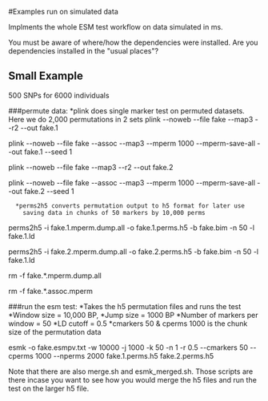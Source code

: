#Examples run on simulated data

Implments the whole ESM test workflow on data simulated in ms.

You must be aware of where/how the dependencies were installed. Are
you dependencies installed in the "usual places"?

## Small Example
500 SNPs for 6000 individuals

###permute data:
       *plink does single marker test on permuted datasets. Here we do
        2,000 permutations in 2 sets
plink --noweb --file fake --map3 --r2 --out fake.1 

plink --noweb --file fake --assoc --map3 --mperm 1000 --mperm-save-all  --out fake.1 --seed 1 

plink --noweb --file fake --map3 --r2 --out fake.2 

plink --noweb --file fake --assoc --map3 --mperm 1000 --mperm-save-all  --out fake.2 --seed 1 

      *perms2h5 converts permutation output to h5 format for later use
        saving data in chunks of 50 markers by 10,000 perms

perms2h5 -i fake.1.mperm.dump.all -o fake.1.perms.h5 -b fake.bim -n 50 -l fake.1.ld

perms2h5 -i fake.2.mperm.dump.all -o fake.2.perms.h5 -b fake.bim -n 50 -l fake.1.ld

rm -f fake.*.mperm.dump.all

rm -f fake.*.assoc.mperm

###run the esm test:
	*Takes the h5 permutation files and runs the test
	*Window size = 10,000 BP,
	*Jump size = 1000 BP
	*Number of markers per window = 50
	*LD cutoff = 0.5
	*cmarkers 50 & cperms 1000 is the chunk size of the permutation
	data

esmk -o fake.esmpv.txt -w 10000 -j 1000 -k 50 -n 1 -r 0.5 --cmarkers 50 --cperms 1000 --nperms 2000 fake.1.perms.h5 fake.2.perms.h5

Note that there are also merge.sh and esmk_merged.sh. Those scripts
are there incase you want to see how you would merge the h5 files and
run the test on the larger h5 file.


